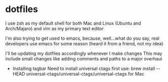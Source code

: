 # dotfiles

I use zsh as my default shell for both Mac and Linux (Ubuntu and Arch/Majaro) and vim as my primary text editor

I'm also trying to get used to emacs, because, well...what do you say, real developers use emacs for some reason (heard
it from a friend, not my idea)

I'll be updating my dotfiles accordingly whenever I make changes
This may include small changes like adding comments and paths to a major overhaul

* Installing tagbar
Need to install universal ctags first
use: brew install --HEAD universal-ctags/universal-ctags/universal-ctags for Mac

